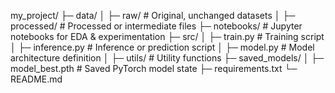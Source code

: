 my_project/
  ├─ data/
  │   ├─ raw/                # Original, unchanged datasets
  │   ├─ processed/          # Processed or intermediate files
  ├─ notebooks/              # Jupyter notebooks for EDA & experimentation
  ├─ src/
  │   ├─ train.py            # Training script
  │   ├─ inference.py        # Inference or prediction script
  │   ├─ model.py            # Model architecture definition
  │   ├─ utils/              # Utility functions
  ├─ saved_models/
  │   ├─ model_best.pth      # Saved PyTorch model state
  ├─ requirements.txt
  └─ README.md
